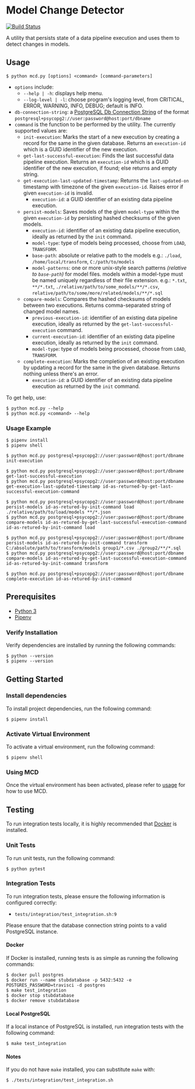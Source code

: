 # Model Change Detector

[![Build Status](https://travis-ci.com/PageUpPeopleOrg/model-change-detector.svg?branch=master)](https://travis-ci.com/PageUpPeopleOrg/model-change-detector)

A utility that persists state of a data pipeline execution and uses them to detect changes in models.

## Usage

```
$ python mcd.py [options] <command> [command-parameters]
```

- `options` include:
  - `--help | -h`: displays help menu.
  - `--log-level | -l`: choose program's logging level, from CRITICAL, ERROR, WARNING, INFO, DEBUG; default is INFO.
- `db-connection-string`: a [PostgreSQL Db Connection String](http://docs.sqlalchemy.org/en/latest/dialects/postgresql.html#module-sqlalchemy.dialects.postgresql.psycopg2) of the format `postgresql+psycopg2://user:password@host:port/dbname`
- `command` is the function to be performed by the utility. The currently supported values are:
  - `init-execution`: Marks the start of a new execution by creating a record for the same in the given database. Returns an `execution-id` which is a GUID identifier of the new execution.
  - `get-last-successful-execution`: Finds the last successful data pipeline execution. Returns an `execution-id` which is a GUID identifier of the new execution, if found; else returns and empty string.
  - `get-execution-last-updated-timestamp`: Returns the `last-updated-on` timestamp with timezone of the given `execution-id`. Raises error if given `execution-id` is invalid.
    - `execution-id`: a GUID identifier of an existing data pipeline execution.
  - `persist-models`: Saves models of the given `model-type` within the given `execution-id` by persisting hashed checksums of the given models.
    - `execution-id`: identifier of an existing data pipeline execution, ideally as returned by the `init` command.
    - `model-type`: type of models being processed, choose from `LOAD`, `TRANSFORM`.
    - `base-path`: absolute or relative path to the models e.g.: `./load`, `/home/local/transform`, `C:/path/to/models`
    - `model-patterns`: one or more unix-style search patterns _(relative to `base-path`)_ for model files. models within a model-type must be named uniquely regardless of their file extension. e.g.: `*.txt`, `**/*.txt`, `./relative/path/to/some_models/**/*.csv`, `relative/path/to/some/more/related/models/**/*.sql`
  - `compare-models`: Compares the hashed checksums of models between two executions. Returns comma-separated string of changed model names.
    - `previous-execution-id`: identifier of an existing data pipeline execution, ideally as returned by the `get-last-successful-execution` command.
    - `current-execution-id`: identifier of an existing data pipeline execution, ideally as returned by the `init` command.
    - `model-type`: type of models being processed, choose from `LOAD`, `TRANSFORM`.
  - `complete-execution`: Marks the completion of an existing execution by updating a record for the same in the given database. Returns nothing unless there's an error.
    - `execution-id`: a GUID identifier of an existing data pipeline execution as returned by the `init` command.

To get help, use:

```
$ python mcd.py --help
$ python mcd.py <command> --help
```

### Usage Example

```
$ pipenv install
$ pipenv shell

$ python mcd.py postgresql+psycopg2://user:password@host:port/dbname init-execution

$ python mcd.py postgresql+psycopg2://user:password@host:port/dbname get-last-successful-execution
$ python mcd.py postgresql+psycopg2://user:password@host:port/dbname get-execution-last-updated-timestamp id-as-returned-by-get-last-successful-execution-command

$ python mcd.py postgresql+psycopg2://user:password@host:port/dbname persist-models id-as-retured-by-init-command load ./relative/path/to/load/models **/*.json
$ python mcd.py postgresql+psycopg2://user:password@host:port/dbname compare-models id-as-retured-by-get-last-successful-execution-command id-as-retured-by-init-command load

$ python mcd.py postgresql+psycopg2://user:password@host:port/dbname persist-models id-as-retured-by-init-command transform C:/absolute/path/to/transform/models group1/*.csv ./group2/**/*.sql
$ python mcd.py postgresql+psycopg2://user:password@host:port/dbname compare-models id-as-retured-by-get-last-successful-execution-command id-as-retured-by-init-command transform

$ python mcd.py postgresql+psycopg2://user:password@host:port/dbname complete-execution id-as-retured-by-init-command
```

## Prerequisites

- [Python 3](https://www.python.org/downloads/)
- [Pipenv](https://pipenv.readthedocs.io/en/latest/install/#installing-pipenv)

### Verify Installation

Verify dependencies are installed by running the following commands:

```
$ python --version
$ pipenv --version
```

## Getting Started

### Install dependencies

To install project dependencies, run the following command:

```
$ pipenv install
```

### Activate Virtual Environment

To activate a virtual environment, run the following command:

```
$ pipenv shell
```

### Using MCD

Once the virtual environment has been activated, please refer to [usage](#Usage) for how to use MCD.

## Testing

To run integration tests locally, it is highly recommended that [Docker](https://www.docker.com/) is installed.

### Unit Tests

To run unit tests, run the following command:

```
$ python pytest
```

### Integration Tests

To run integration tests, please ensure the following information is configured correctly:

- `tests/integration/test_integration.sh:9`

Please ensure that the database connection string points to a valid PostgreSQL instance.

#### Docker

If Docker is installed, running tests is as simple as running the following commands:

```
$ docker pull postgres
$ docker run --name stubdatabase -p 5432:5432 -e POSTGRES_PASSWORD=travisci -d postgres
$ make test_integration
$ docker stop stubdatabase
$ docker remove stubdatabase
```

#### Local PostgreSQL

If a local instance of PostgreSQL is installed, run integration tests with the following command:

```
$ make test_integration
```

#### Notes

If you do not have `make` installed, you can substitute `make` with:

```
$ ./tests/integration/test_integration.sh
```
